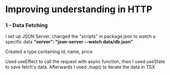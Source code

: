 # Improving understanding in HTTP

### 1 - Data Fetching

I set up JSON Server, changed the "scripts" in package.json to watch a specific data
**"server": "json-server --watch data/db.json"**

Created a type containing id, name, price

Used useEffect to call the request with async function, then I used useState to save fetch's data. Afterwards I used .map() to iterate the data in TSX
